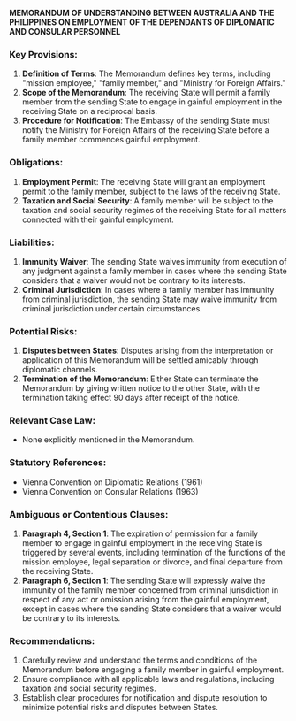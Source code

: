 **MEMORANDUM OF UNDERSTANDING BETWEEN AUSTRALIA AND THE PHILIPPINES ON EMPLOYMENT OF THE DEPENDANTS OF DIPLOMATIC AND CONSULAR PERSONNEL**

### Key Provisions:

1. **Definition of Terms**: The Memorandum defines key terms, including "mission employee," "family member," and "Ministry for Foreign Affairs."
2. **Scope of the Memorandum**: The receiving State will permit a family member from the sending State to engage in gainful employment in the receiving State on a reciprocal basis.
3. **Procedure for Notification**: The Embassy of the sending State must notify the Ministry for Foreign Affairs of the receiving State before a family member commences gainful employment.

### Obligations:

1. **Employment Permit**: The receiving State will grant an employment permit to the family member, subject to the laws of the receiving State.
2. **Taxation and Social Security**: A family member will be subject to the taxation and social security regimes of the receiving State for all matters connected with their gainful employment.

### Liabilities:

1. **Immunity Waiver**: The sending State waives immunity from execution of any judgment against a family member in cases where the sending State considers that a waiver would not be contrary to its interests.
2. **Criminal Jurisdiction**: In cases where a family member has immunity from criminal jurisdiction, the sending State may waive immunity from criminal jurisdiction under certain circumstances.

### Potential Risks:

1. **Disputes between States**: Disputes arising from the interpretation or application of this Memorandum will be settled amicably through diplomatic channels.
2. **Termination of the Memorandum**: Either State can terminate the Memorandum by giving written notice to the other State, with the termination taking effect 90 days after receipt of the notice.

### Relevant Case Law:

* None explicitly mentioned in the Memorandum.

### Statutory References:

* Vienna Convention on Diplomatic Relations (1961)
* Vienna Convention on Consular Relations (1963)

### Ambiguous or Contentious Clauses:

1. **Paragraph 4, Section 1**: The expiration of permission for a family member to engage in gainful employment in the receiving State is triggered by several events, including termination of the functions of the mission employee, legal separation or divorce, and final departure from the receiving State.
2. **Paragraph 6, Section 1**: The sending State will expressly waive the immunity of the family member concerned from criminal jurisdiction in respect of any act or omission arising from the gainful employment, except in cases where the sending State considers that a waiver would be contrary to its interests.

### Recommendations:

1. Carefully review and understand the terms and conditions of the Memorandum before engaging a family member in gainful employment.
2. Ensure compliance with all applicable laws and regulations, including taxation and social security regimes.
3. Establish clear procedures for notification and dispute resolution to minimize potential risks and disputes between States.